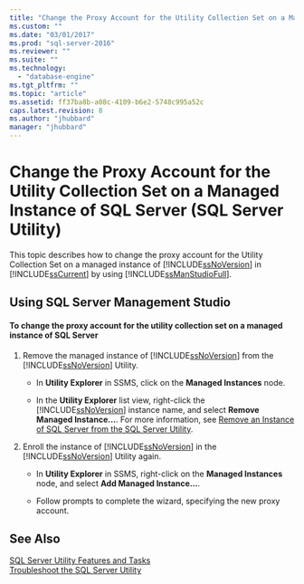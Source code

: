 ```yaml
---
title: "Change the Proxy Account for the Utility Collection Set on a Managed Instance of SQL Server (SQL Server Utility) | Microsoft Docs"
ms.custom: ""
ms.date: "03/01/2017"
ms.prod: "sql-server-2016"
ms.reviewer: ""
ms.suite: ""
ms.technology: 
  - "database-engine"
ms.tgt_pltfrm: ""
ms.topic: "article"
ms.assetid: ff37ba8b-a08c-4109-b6e2-5748c995a52c
caps.latest.revision: 8
ms.author: "jhubbard"
manager: "jhubbard"
---
```

# Change the Proxy Account for the Utility Collection Set on a Managed Instance of SQL Server (SQL Server Utility)
  This topic describes how to change the proxy account for the Utility Collection Set on a managed instance of [!INCLUDE[ssNoVersion](../../a9notintoc/includes/ssnoversion-md.md)] in [!INCLUDE[ssCurrent](../../a9notintoc/includes/sscurrent-md.md)] by using [!INCLUDE[ssManStudioFull](../../a9notintoc/includes/ssmanstudiofull-md.md)].  
  
##  <a name="SSMSProcedure"></a> Using SQL Server Management Studio  
  
#### To change the proxy account for the utility collection set on a managed instance of SQL Server  
  
1.  Remove the managed instance of [!INCLUDE[ssNoVersion](../../a9notintoc/includes/ssnoversion-md.md)] from the [!INCLUDE[ssNoVersion](../../a9notintoc/includes/ssnoversion-md.md)] Utility.  
  
    -   In **Utility Explorer** in SSMS, click on the **Managed Instances** node.  
  
    -   In the **Utility Explorer** list view, right-click the [!INCLUDE[ssNoVersion](../../a9notintoc/includes/ssnoversion-md.md)] instance name, and select **Remove Managed Instance…**. For more information, see [Remove an Instance of SQL Server from the SQL Server Utility](../../relational-databases/manage/remove-an-instance-of-sql-server-from-the-sql-server-utility.md).  
  
2.  Enroll the instance of [!INCLUDE[ssNoVersion](../../a9notintoc/includes/ssnoversion-md.md)] in the [!INCLUDE[ssNoVersion](../../a9notintoc/includes/ssnoversion-md.md)] Utility again.  
  
    -   In **Utility Explorer** in SSMS, right-click on the **Managed Instances** node, and select **Add Managed Instance…**.  
  
    -   Follow prompts to complete the wizard, specifying the new proxy account.  
  
## See Also  
 [SQL Server Utility Features and Tasks](../../relational-databases/manage/sql-server-utility-features-and-tasks.md)   
 [Troubleshoot the SQL Server Utility](../../a9retired/troubleshoot-the-sql-server-utility.md)  
  
  